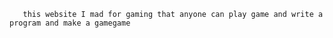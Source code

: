        this website I mad for gaming that anyone can play game and write a program and make a gamegame
 
 
 
 
